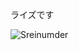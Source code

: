 ライズです


<p align="left"> <img src="https://komarev.com/ghpvc/?username=Sreinumder&label=Profile%20views&color=0e75b6&style=flat" alt="Sreinumder" /> </p>

<!--
Here are some ideas to get you started:
- 🔭 I’m currently working on
- 🌱 I’m currently learning ...
- 👯 I’m looking to collaborate on ...
- 🤔 I’m looking for help with ...
- 💬 Ask me about ...
- 📫 How to reach me: ...
- 😄 Pronouns: ...
- ⚡ Fun fact: ...
-->
